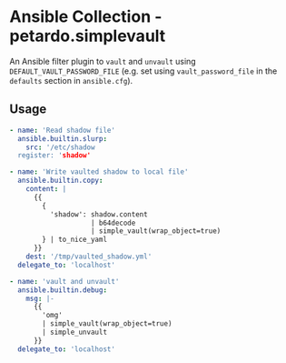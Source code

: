 # Ansible Collection - petardo.simplevault

An Ansible filter plugin to `vault` and `unvault` using
`DEFAULT_VAULT_PASSWORD_FILE` (e.g. set using `vault_password_file` in the
`defaults` section in `ansible.cfg`).

## Usage

``` yaml
- name: 'Read shadow file'
  ansible.builtin.slurp:
    src: '/etc/shadow
  register: 'shadow'

- name: 'Write vaulted shadow to local file'
  ansible.builtin.copy:
    content: |
      {{
        {
          'shadow': shadow.content
                    | b64decode
                    | simple_vault(wrap_object=true)
        } | to_nice_yaml
      }}
    dest: '/tmp/vaulted_shadow.yml'
  delegate_to: 'localhost'
```

```yaml
- name: 'vault and unvault'
  ansible.builtin.debug:
    msg: |-
      {{
        'omg'
        | simple_vault(wrap_object=true)
        | simple_unvault
      }}
  delegate_to: 'localhost'
```
